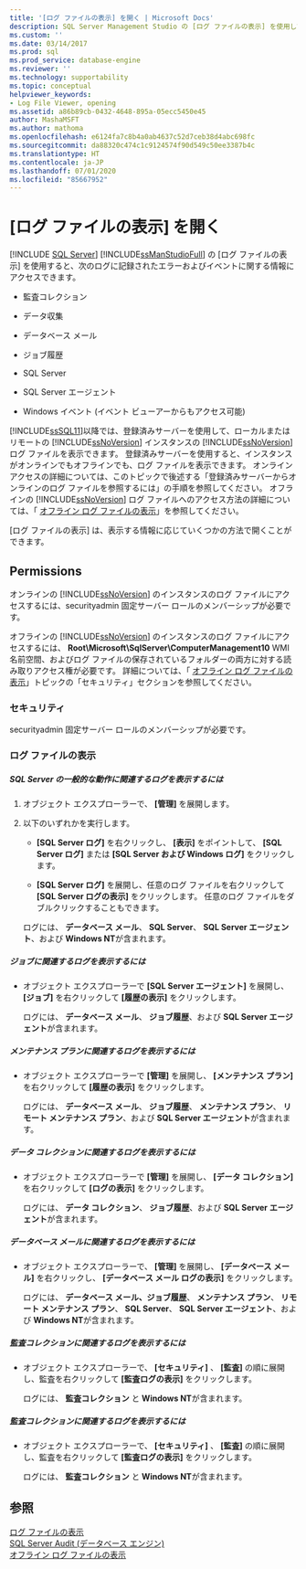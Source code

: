 ```yaml
---
title: '[ログ ファイルの表示] を開く | Microsoft Docs'
description: SQL Server Management Studio の [ログ ファイルの表示] を使用して、複数のログに記録されたエラーおよびイベントに関する情報にアクセスする方法について説明します。
ms.custom: ''
ms.date: 03/14/2017
ms.prod: sql
ms.prod_service: database-engine
ms.reviewer: ''
ms.technology: supportability
ms.topic: conceptual
helpviewer_keywords:
- Log File Viewer, opening
ms.assetid: a86b89cb-0432-4648-895a-05ecc5450e45
author: MashaMSFT
ms.author: mathoma
ms.openlocfilehash: e6124fa7c8b4a0ab4637c52d7ceb38d4abc698fc
ms.sourcegitcommit: da88320c474c1c9124574f90d549c50ee3387b4c
ms.translationtype: HT
ms.contentlocale: ja-JP
ms.lasthandoff: 07/01/2020
ms.locfileid: "85667952"
---
```

# <a name="open-log-file-viewer"></a>[ログ ファイルの表示] を開く
 [!INCLUDE [SQL Server](../../includes/applies-to-version/sqlserver.md)]
  [!INCLUDE[ssManStudioFull](../../includes/ssmanstudiofull-md.md)] の [ログ ファイルの表示] を使用すると、次のログに記録されたエラーおよびイベントに関する情報にアクセスできます。  
  
-   監査コレクション  
  
-   データ収集  
  
-   データベース メール  
  
-   ジョブ履歴  
  
-   SQL Server  
  
-   SQL Server エージェント  
  
-   Windows イベント (イベント ビューアーからもアクセス可能)  
  
 [!INCLUDE[ssSQL11](../../includes/sssql11-md.md)]以降では、登録済みサーバーを使用して、ローカルまたはリモートの [!INCLUDE[ssNoVersion](../../includes/ssnoversion-md.md)] インスタンスの [!INCLUDE[ssNoVersion](../../includes/ssnoversion-md.md)]ログ ファイルを表示できます。 登録済みサーバーを使用すると、インスタンスがオンラインでもオフラインでも、ログ ファイルを表示できます。 オンライン アクセスの詳細については、このトピックで後述する「登録済みサーバーからオンラインのログ ファイルを参照するには」の手順を参照してください。 オフラインの [!INCLUDE[ssNoVersion](../../includes/ssnoversion-md.md)] ログ ファイルへのアクセス方法の詳細については、「 [オフライン ログ ファイルの表示](../../relational-databases/logs/view-offline-log-files.md)」を参照してください。  
  
 [ログ ファイルの表示] は、表示する情報に応じていくつかの方法で開くことができます。  
  
##  <a name="permissions"></a><a name="BeforeYouBegin"></a> Permissions  
 オンラインの [!INCLUDE[ssNoVersion](../../includes/ssnoversion-md.md)] のインスタンスのログ ファイルにアクセスするには、securityadmin 固定サーバー ロールのメンバーシップが必要です。  
  
 オフラインの [!INCLUDE[ssNoVersion](../../includes/ssnoversion-md.md)] のインスタンスのログ ファイルにアクセスするには、 **Root\Microsoft\SqlServer\ComputerManagement10** WMI 名前空間、およびログ ファイルの保存されているフォルダーの両方に対する読み取りアクセス権が必要です。 詳細については、「 [オフライン ログ ファイルの表示](../../relational-databases/logs/view-offline-log-files.md)」トピックの「セキュリティ」セクションを参照してください。  
  
### <a name="security"></a>セキュリティ  
 securityadmin 固定サーバー ロールのメンバーシップが必要です。  
  
### <a name="view-log-files"></a>ログ ファイルの表示  
  
##### <a name="to-view-logs-that-are-related-to-general-sql-server-activity"></a>SQL Server の一般的な動作に関連するログを表示するには  
  
1.  オブジェクト エクスプローラーで、 **[管理]** を展開します。  
  
2.  以下のいずれかを実行します。  
  
    -   **[SQL Server ログ]** を右クリックし、 **[表示]** をポイントして、 **[SQL Server ログ]** または **[SQL Server および Windows ログ]** をクリックします。  
  
    -   **[SQL Server ログ]** を展開し、任意のログ ファイルを右クリックして **[SQL Server ログの表示]** をクリックします。 任意のログ ファイルをダブルクリックすることもできます。  
  
     ログには、 **データベース メール**、 **SQL Server**、 **SQL Server エージェント**、および **Windows NT**が含まれます。  
  
##### <a name="to-view-logs-that-are-related-to-jobs"></a>ジョブに関連するログを表示するには  
  
-   オブジェクト エクスプローラーで **[SQL Server エージェント]** を展開し、 **[ジョブ]** を右クリックして **[履歴の表示]** をクリックします。  
  
     ログには、 **データベース メール**、 **ジョブ履歴**、および **SQL Server エージェント**が含まれます。  
  
##### <a name="to-view-logs-that-are-related-to-maintenance-plans"></a>メンテナンス プランに関連するログを表示するには  
  
-   オブジェクト エクスプローラーで **[管理]** を展開し、 **[メンテナンス プラン]** を右クリックして **[履歴の表示]** をクリックします。  
  
     ログには、 **データベース メール**、 **ジョブ履歴**、 **メンテナンス プラン**、 **リモート メンテナンス プラン**、および **SQL Server エージェント**が含まれます。  
  
##### <a name="to-view-logs-that-are-related-to-data-collection"></a>データ コレクションに関連するログを表示するには  
  
-   オブジェクト エクスプローラーで **[管理]** を展開し、 **[データ コレクション]** を右クリックして **[ログの表示]** をクリックします。  
  
     ログには、 **データ コレクション**、 **ジョブ履歴**、および **SQL Server エージェント**が含まれます。  
  
##### <a name="to-view-logs-that-are-related-to-database-mail"></a>データベース メールに関連するログを表示するには  
  
-   オブジェクト エクスプローラーで、 **[管理]** を展開し、 **[データベース メール]** を右クリックし、 **[データベース メール ログの表示]** をクリックします。  
  
     ログには、 **データベース メール、ジョブ履歴**、 **メンテナンス プラン**、 **リモート メンテナンス プラン**、 **SQL Server**、 **SQL Server エージェント**、および **Windows NT**が含まれます。  
  
##### <a name="to-view-logs-that-are-related-to-audits-collections"></a>監査コレクションに関連するログを表示するには  
  
-   オブジェクト エクスプローラーで、 **[セキュリティ]** 、 **[監査]** の順に展開し、監査を右クリックして **[監査ログの表示]** をクリックします。  
  
     ログには、 **監査コレクション** と **Windows NT**が含まれます。  
  
##### <a name="to-view-logs-that-are-related-to-audits-collections"></a>監査コレクションに関連するログを表示するには  
  
-   オブジェクト エクスプローラーで、 **[セキュリティ]** 、 **[監査]** の順に展開し、監査を右クリックして **[監査ログの表示]** をクリックします。  
  
     ログには、 **監査コレクション** と **Windows NT**が含まれます。  
  
## <a name="see-also"></a>参照  
 [ログ ファイルの表示](../../relational-databases/logs/log-file-viewer.md)   
 [SQL Server Audit &#40;データベース エンジン&#41;](../../relational-databases/security/auditing/sql-server-audit-database-engine.md)   
 [オフライン ログ ファイルの表示](../../relational-databases/logs/view-offline-log-files.md)  
  
  
